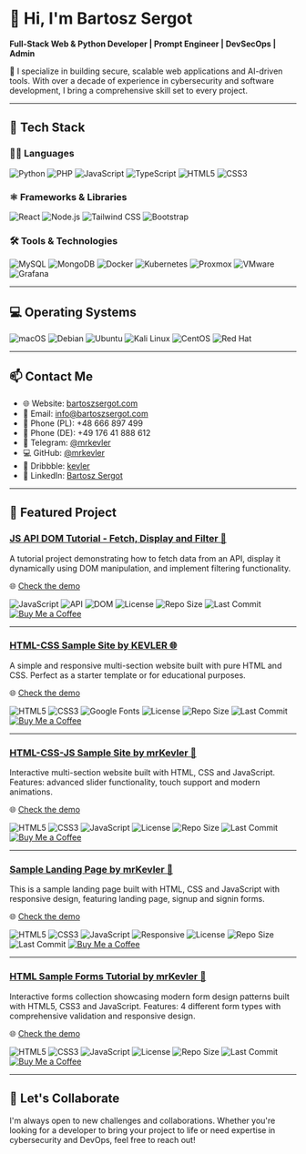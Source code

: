 # 👋 Hi, I'm Bartosz Sergot

**Full-Stack Web & Python Developer | Prompt Engineer | DevSecOps | Admin**

🔐 I specialize in building secure, scalable web applications and AI-driven tools. With over a decade of experience in cybersecurity and software development, I bring a comprehensive skill set to every project.

---

## 🧠 Tech Stack


### 👨‍💻 Languages

![Python](https://img.shields.io/badge/Python-3.11-blue?logo=python&logoColor=white)
![PHP](https://img.shields.io/badge/PHP-8.2-777BB4?logo=php&logoColor=white)
![JavaScript](https://img.shields.io/badge/JavaScript-ES13-F7DF1E?logo=javascript&logoColor=black)
![TypeScript](https://img.shields.io/badge/TypeScript-5.0-3178C6?logo=typescript&logoColor=white)
![HTML5](https://img.shields.io/badge/HTML5-5-E34F26?logo=html5&logoColor=white)
![CSS3](https://img.shields.io/badge/CSS3-3-1572B6?logo=css3&logoColor=white)

### ⚛️ Frameworks & Libraries

![React](https://img.shields.io/badge/React-18.2-61DAFB?logo=react&logoColor=black)
![Node.js](https://img.shields.io/badge/Node.js-18.0-339933?logo=node.js&logoColor=white)
![Tailwind CSS](https://img.shields.io/badge/TailwindCSS-3.0-06B6D4?logo=tailwindcss&logoColor=white)
![Bootstrap](https://img.shields.io/badge/Bootstrap-5.2-7952B3?logo=bootstrap&logoColor=white)

### 🛠️ Tools & Technologies

![MySQL](https://img.shields.io/badge/MySQL-8.0-4479A1?logo=mysql&logoColor=white)
![MongoDB](https://img.shields.io/badge/MongoDB-6.0-47A248?logo=mongodb&logoColor=white)
![Docker](https://img.shields.io/badge/Docker-24.0-2496ED?logo=docker&logoColor=white)
![Kubernetes](https://img.shields.io/badge/Kubernetes-1.27-326CE5?logo=kubernetes&logoColor=white)
![Proxmox](https://img.shields.io/badge/Proxmox-VE-E57000?logo=proxmox&logoColor=white)
![VMware](https://img.shields.io/badge/VMware-vSphere-607078?logo=vmware&logoColor=white)
![Grafana](https://img.shields.io/badge/Grafana-9.0-F46800?logo=grafana&logoColor=white)

---

## 💻 Operating Systems

![macOS](https://img.shields.io/badge/macOS-13.0-000000?logo=apple&logoColor=white)
![Debian](https://img.shields.io/badge/Debian-11-A81D33?logo=debian&logoColor=white)
![Ubuntu](https://img.shields.io/badge/Ubuntu-22.04-E95420?logo=ubuntu&logoColor=white)
![Kali Linux](https://img.shields.io/badge/Kali_Linux-2023.1-557C94?logo=kalilinux&logoColor=white)
![CentOS](https://img.shields.io/badge/CentOS-8-262577?logo=centos&logoColor=white)
![Red Hat](https://img.shields.io/badge/Red_Hat-Enterprise-EE0000?logo=redhat&logoColor=white)

---

## 📫 Contact Me

- 🌐 Website: [bartoszsergot.com](https://bartoszsergot.com)
- 📧 Email: [info@bartoszsergot.com](mailto:info@bartoszsergot.com)
- 📱 Phone (PL): +48 666 897 499
- 📱 Phone (DE): +49 176 41 888 612
- 💬 Telegram: [@mrkevler](https://t.me/mrkevler)
- 💻 GitHub: [@mrkevler](https://github.com/mrkevler)
- 🎨 Dribbble: [kevler](https://dribbble.com/kevler)
- 🔗 LinkedIn: [Bartosz Sergot](https://www.linkedin.com/in/bartosz-sergot/)

---

## 📂 Featured Project

### [JS API DOM Tutorial - Fetch, Display and Filter 🚀](https://github.com/mrkevler/js-api-dom-tutorial_fetch_display_filter)

A tutorial project demonstrating how to fetch data from an API, display it dynamically using DOM manipulation, and implement filtering functionality.

🌐 [Check the demo](https://mrkevler.github.io/js-api-dom-tutorial_fetch_display_filter/)


![JavaScript](https://img.shields.io/badge/JavaScript-ES6+-F7DF1E?logo=javascript&logoColor=black)
![API](https://img.shields.io/badge/API-REST-FF6C37)
![DOM](https://img.shields.io/badge/DOM-Manipulation-149EF1)
![License](https://img.shields.io/badge/License-MIT-blue)
![Repo Size](https://img.shields.io/github/repo-size/mrkevler/js-api-dom-tutorial_fetch_display_filter)
![Last Commit](https://img.shields.io/github/last-commit/mrkevler/js-api-dom-tutorial_fetch_display_filter)
[![Buy Me a Coffee](https://img.shields.io/badge/Support-Buy%20Me%20a%20Coffee-yellow)](https://buymeacoffee.com/mrkevler)

---

### [HTML-CSS Sample Site by KEVLER 🌐](https://github.com/mrkevler/html-css-sample-site)
A simple and responsive multi-section website built with pure HTML and CSS. Perfect as a starter template or for educational purposes.

🌐 [Check the demo](https://mrkevler.github.io/html-css-sample-site/)


![HTML5](https://img.shields.io/badge/HTML5-E34F26?logo=html5&logoColor=white)
![CSS3](https://img.shields.io/badge/CSS3-1572B6?logo=css3&logoColor=white)
![Google Fonts](https://img.shields.io/badge/Google%20Fonts-Open%20Sans-4285F4?logo=googlefonts&logoColor=white)
![License](https://img.shields.io/badge/License-CC%20BY--NC-blue)
![Repo Size](https://img.shields.io/github/repo-size/mrkevler/html-css-sample-site)
![Last Commit](https://img.shields.io/github/last-commit/mrkevler/html-css-sample-site)
[![Buy Me a Coffee](https://img.shields.io/badge/Support-Buy%20Me%20a%20Coffee-yellow)](https://buymeacoffee.com/mrkevler)

---

### [HTML-CSS-JS Sample Site by mrKevler 💫](https://github.com/mrkevler/html-css-js-sample-site)
Interactive multi-section website built with HTML, CSS and JavaScript. Features: advanced slider functionality, touch support and modern animations.

🌐 [Check the demo](https://mrkevler.github.io/html-css-js-sample-site/)

![HTML5](https://img.shields.io/badge/HTML5-E34F26?logo=html5&logoColor=white)
![CSS3](https://img.shields.io/badge/CSS3-1572B6?logo=css3&logoColor=white)
![JavaScript](https://img.shields.io/badge/JavaScript-F7DF1E?logo=javascript&logoColor=black)
![License](https://img.shields.io/badge/License-CC%20BY--NC-blue)
![Repo Size](https://img.shields.io/github/repo-size/mrkevler/html-css-js-sample-site)
![Last Commit](https://img.shields.io/github/last-commit/mrkevler/html-css-js-sample-site)
[![Buy Me a Coffee](https://img.shields.io/badge/Support-Buy%20Me%20a%20Coffee-yellow)](https://buymeacoffee.com/mrkevler)

---

### [Sample Landing Page by mrKevler 💫](https://github.com/mrkevler/sample-landing-page)
This is a sample landing page built with HTML, CSS and JavaScript with responsive design, featuring landing page, signup and signin forms.

🌐 [Check the demo](https://mrkevler.github.io/sample-landing-page/)

![HTML5](https://img.shields.io/badge/HTML5-E34F26?logo=html5&logoColor=white)
![CSS3](https://img.shields.io/badge/CSS3-1572B6?logo=css3&logoColor=white)
![JavaScript](https://img.shields.io/badge/JavaScript-F7DF1E?logo=javascript&logoColor=black)
![Responsive](https://img.shields.io/badge/Responsive-Mobile%20First-1DB954)
![License](https://img.shields.io/badge/License-CC%20BY--NC-blue)
![Repo Size](https://img.shields.io/github/repo-size/mrkevler/sample-landing-page)
![Last Commit](https://img.shields.io/github/last-commit/mrkevler/sample-landing-page)
[![Buy Me a Coffee](https://img.shields.io/badge/Support-Buy%20Me%20a%20Coffee-yellow)](https://buymeacoffee.com/mrkevler)

---

### [HTML Sample Forms Tutorial by mrKevler 💫](https://github.com/mrkevler/html-sample-forms-tutorial)
Interactive forms collection showcasing modern form design patterns built with HTML5, CSS3 and JavaScript. Features: 4 different form types with comprehensive validation and responsive design.

🌐 [Check the demo](https://mrkevler.github.io/html-sample-forms-tutorial/)

![HTML5](https://img.shields.io/badge/HTML5-E34F26?logo=html5&logoColor=white)
![CSS3](https://img.shields.io/badge/CSS3-1572B6?logo=css3&logoColor=white)
![JavaScript](https://img.shields.io/badge/JavaScript-F7DF1E?logo=javascript&logoColor=black)
![License](https://img.shields.io/badge/License-CC%20BY--NC-blue)
![Repo Size](https://img.shields.io/github/repo-size/mrkevler/html-sample-forms-tutorial)
![Last Commit](https://img.shields.io/github/last-commit/mrkevler/html-sample-forms-tutorial)
[![Buy Me a Coffee](https://img.shields.io/badge/Support-Buy%20Me%20a%20Coffee-yellow)](https://buymeacoffee.com/mrkevler)

---

## 🚀 Let's Collaborate

I'm always open to new challenges and collaborations. Whether you're looking for a developer to bring your project to life or need expertise in cybersecurity and DevOps, feel free to reach out!

